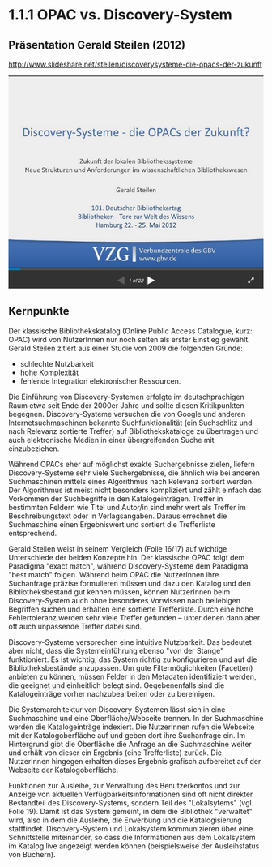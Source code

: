 # 1.1.1 OPAC vs. Discovery-System

## Präsentation Gerald Steilen (2012)
http://www.slideshare.net/steilen/discoverysysteme-die-opacs-der-zukunft

[![Screenshot Steilen 2012](/images/screenshot-steilen-2012.png)](http://www.slideshare.net/steilen/discoverysysteme-die-opacs-der-zukunft)

## Kernpunkte
Der klassische Bibliothekskatalog (Online Public Access Catalogue, kurz: OPAC) wird von NutzerInnen nur noch selten als erster Einstieg gewählt. Gerald Steilen zitiert aus einer Studie von 2009 die folgenden Gründe:
* schlechte Nutzbarkeit
* hohe Komplexität
* fehlende Integration elektronischer Ressourcen.

Die Einführung von Discovery-Systemen erfolgte im deutschprachigen Raum etwa seit Ende der 2000er Jahre und sollte diesen Kritikpunkten begegnen. Discovery-Systeme versuchen die von Google und anderen Internetsuchmaschinen bekannte Suchfunktionalität (ein Suchschlitz und nach Relevanz sortierte Treffer) auf Bibliothekskataloge zu übertragen und auch elektronische Medien in einer übergreifenden Suche mit einzubeziehen.

Während OPACs eher auf möglichst exakte Suchergebnisse zielen, liefern Discovery-Systeme sehr viele Suchergebnisse, die ähnlich wie bei anderen Suchmaschinen mittels eines Algorithmus nach Relevanz sortiert werden. Der Algorithmus ist meist nicht besonders kompliziert und zählt einfach das Vorkommen der Suchbegriffe in den Katalogeinträgen. Treffer in bestimmten Feldern wie Titel und Autor/in sind mehr wert als Treffer im Beschreibungstext oder in Verlagsangaben. Daraus errechnet die Suchmaschine einen Ergebniswert und sortiert die Trefferliste entsprechend.

Gerald Steilen weist in seinem Vergleich (Folie 16/17) auf wichtige Unterschiede der beiden Konzepte hin. Der klassische OPAC folgt dem Paradigma "exact match", während Discovery-Systeme dem Paradigma "best match" folgen. Während beim OPAC die NutzerInnen ihre Suchanfrage präzise formulieren müssen und dazu den Katalog und den Bibliotheksbestand gut kennen müssen, können NutzerInnen beim Discovery-System auch ohne besonderes Vorwissen nach beliebigen Begriffen suchen und erhalten eine sortierte Trefferliste. Durch eine hohe Fehlertoleranz werden sehr viele Treffer gefunden – unter denen dann aber oft auch unpassende Treffer dabei sind.

Discovery-Systeme versprechen eine intuitive Nutzbarkeit. Das bedeutet aber nicht, dass die Systemeinführung ebenso "von der Stange" funktioniert. Es ist wichtig, das System richtig zu konfigurieren und auf die Bibliotheksbestände anzupassen. Um gute Filtermöglichkeiten (Facetten) anbieten zu können, müssen Felder in den Metadaten identifiziert werden, die geeignet und einheitlich belegt sind. Gegebenenfalls sind die Katalogeinträge vorher nachzubearbeiten oder zu bereinigen.

Die Systemarchitektur von Discovery-Systemen lässt sich in eine Suchmaschine und eine Oberfläche/Webseite trennen. In der Suchmaschine werden die Katalogeinträge indexiert. Die NutzerInnen rufen die Webseite mit der Katalogoberfläche auf und geben dort ihre Suchanfrage ein. Im Hintergrund gibt die Oberfläche die Anfrage an die Suchmaschine weiter und erhält von dieser ein Ergebnis (eine Trefferliste) zurück. Die NutzerInnen hingegen erhalten dieses Ergebnis grafisch aufbereitet auf der Webseite der Katalogoberfläche.

Funktionen zur Ausleihe, zur Verwaltung des Benutzerkontos und zur Anzeige von aktuellen Verfügbarkeitsinformationen sind oft nicht direkter Bestandteil des Discovery-Systems, sondern Teil des "Lokalsytems" (vgl. Folie 19). Damit ist das System gemeint, in dem die Bibliothek "verwaltet" wird, also in dem die Ausleihe, die Erwerbung und die Katalogisierung stattfindet. Discovery-System und Lokalsystem kommunizieren über eine Schnittstelle miteinander, so dass die Informationen aus dem Lokalsystem im Katalog live angezeigt werden können (beispielsweise der Ausleihstatus von Büchern).